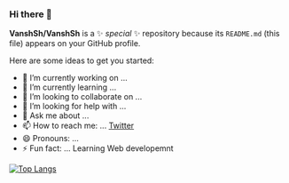 ### Hi there 👋


**VanshSh/VanshSh** is a ✨ _special_ ✨ repository because its `README.md` (this file) appears on your GitHub profile.

Here are some ideas to get you started:

- 🔭 I’m currently working on ...
- 🌱 I’m currently learning ...
- 👯 I’m looking to collaborate on ...
- 🤔 I’m looking for help with ...
- 💬 Ask me about ...
- 📫 How to reach me: ... [Twitter](@Vanshsh2701)
- 😄 Pronouns: ...
- ⚡ Fun fact: ...
 Learning Web developemnt

[![Top Langs](https://github-readme-stats.vercel.app/api/top-langs/?username=VanshSh-beep&layout=compact)](https://github.com/VanshSh-beep/github-readme-stats)
